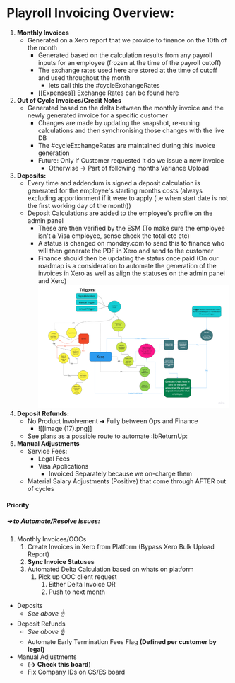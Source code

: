 # Playroll Invoicing Overview:

1. **Monthly Invoices**
	-  Generated on a Xero report that we provide to finance on the 10th of the month
		- Generated based on the calculation results from any payroll inputs for an employee (frozen at the time of the payroll cutoff)
		- The exchange rates used here are stored at the time of cutoff and used throughout the month
			- lets call this the #cycleExchangeRates
		- [[Expenses]] Exchange Rates can be found here
2. **Out of Cycle Invoices/Credit Notes**
	- Generated based on the delta between the monthly invoice and the newly generated invoice for a specific customer
		- Changes are made by updating the snapshot, re-runing calculations and then synchronising those changes with the live DB
		- The #cycleExchangeRates are maintained during this invoice generation
		- Future: Only if Customer requested it do we issue a new invoice 
			- Otherwise -> Part of following months Variance Upload
3. **Deposits:**
	- Every time and addendum is signed a deposit calculation is generated for the employee's starting months costs (always excluding apportionment if it were to apply (i.e when start date is not the first working day of the month))
	- Deposit Calculations are added to the employee's profile on the admin panel
		- These are then verified by the ESM (To make sure the employee isn't a Visa employee, sense check the total ctc etc)
		- A status is changed on monday.com to send this to finance who will then generate the PDF in Xero and send to the customer
		- Finance should then be updating the status once paid (On our roadmap is a consideration to automate the generation of the invoices in Xero as well as align the statuses on the admin panel and Xero)
![Alt text](/Expenses%20Flow.png "Title")
4. **Deposit Refunds:**
	-  No Product Involvement ➜ Fully between Ops and Finance
		- ![[image (17).png]]
	- See plans as a possible route to automate :IbReturnUp:
5. **Manual Adjustments**
	- Service Fees:
		- Legal Fees
		- Visa Applications
			- Invoiced Separately because we on-charge them
	- Material Salary Adjustments (Positive) that come through AFTER out of cycles


#### Priority
##### ➜ to Automate/Resolve Issues:
1. Monthly Invoices/OOCs
	1. Create Invoices in Xero from Platform (Bypass Xero Bulk Upload Report)
    1. **Sync Invoice Statuses**
	2. Automated Delta Calculation based on whats on platform
		1. Pick up OOC client request
			1. Either Delta Invoice 
			   OR
			2. Push to next month
- Deposits
	- _See above_ ☝️
- Deposit Refunds
	- _See above_ ☝️
	-   Automate Early Termination Fees Flag **(Defined per customer by legal)**
- Manual Adjustments
	- (**-> Check this board**)
	- Fix Company IDs on CS/ES board
